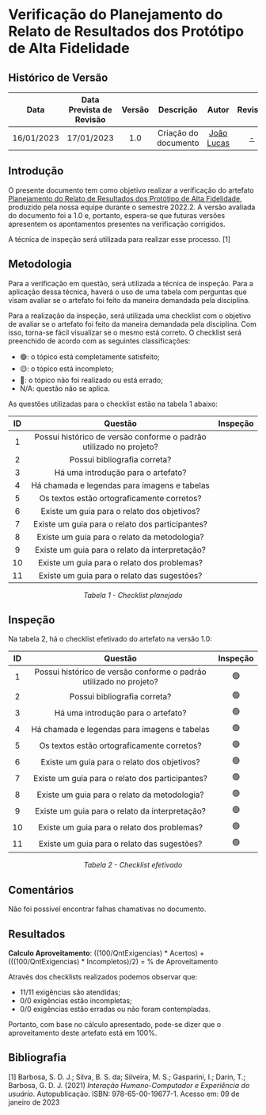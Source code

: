 # Verificação do Planejamento do Relato de Resultados dos Protótipo de Alta Fidelidade
## <a>Histórico de Versão</a>
|    Data    | Data Prevista de Revisão | Versão |      Descrição       |                   Autor                    |         Revisor          |
| :--------: | :----------------------: | :----: | :------------------: | :----------------------------------------: | :----------------------: |
| 16/01/2023 |        17/01/2023        |  1.0   | Criação do documento | [João Lucas](https://github.com/HacKairos) | [-](https://github.com/) |

## <a>Introdução</a>
O presente documento tem como objetivo realizar a verificação do artefato [Planejamento do Relato de Resultados dos Protótipo de Alta Fidelidade](../../../DesignAvaliacaoDesen/Nivel3/ProtAltaFidelidade/PlanejamentoRelatoResuProtAlta.md), produzido pela nossa equipe durante o semestre 2022.2. A versão avaliada do documento foi a 1.0 e, portanto, espera-se que futuras versões apresentem os apontamentos presentes na verificação corrigidos.

A técnica de inspeção será utilizada para realizar esse processo. [1]

## <a>Metodologia</a>
Para a verificação em questão, será utilizada a técnica de inspeção. Para a aplicação dessa técnica, haverá o uso de uma tabela com perguntas que visam avaliar se o artefato foi feito da maneira demandada pela disciplina.

Para a realização da inspeção, será utilizada uma checklist com o objetivo de avaliar se o artefato foi feito da maneira demandada pela disciplina. Com isso, torna-se fácil visualizar se o mesmo está correto. O checklist será preenchido de acordo com as seguintes classificações:

* 🟢: o tópico está completamente satisfeito;
* 🟡: o tópico está incompleto;
* 🔴: o tópico não foi realizado ou está errado;
* N/A: questão não se aplica.

As questões utilizadas para o checklist estão na tabela 1 abaixo:

<center>

|  ID   |                              Questão                               | Inspeção |
| :---: | :----------------------------------------------------------------: | :------: |
|   1   | Possui histórico de versão conforme o padrão utilizado no projeto? |          |
|   2   |                    Possui bibliografia correta?                    |          |
|   3   |                 Há uma introdução para o artefato?                 |          |
|   4   |            Há chamada e legendas para imagens e tabelas            |          |
|   5   |             Os textos estão ortograficamente corretos?             |          |
|   6   |            Existe um guia para o relato dos objetivos?             |          |
|   7   |          Existe um guia para o relato dos participantes?           |          |
|   8   |            Existe um guia para o relato da metodologia?            |          |
|   9   |           Existe um guia para o relato da interpretação?           |          |
|  10   |            Existe um guia para o relato dos problemas?             |          |
|  11   |            Existe um guia para o relato das sugestões?             |          |

  
*Tabela 1 - Checklist planejado*

</center>

## <a>Inspeção</a>

Na tabela 2, há o checklist efetivado do artefato na versão 1.0:

<center>

|  ID   |                              Questão                               | Inspeção |
| :---: | :----------------------------------------------------------------: | :------: |
|   1   | Possui histórico de versão conforme o padrão utilizado no projeto? |    🟢     |
|   2   |                    Possui bibliografia correta?                    |    🟢     |
|   3   |                 Há uma introdução para o artefato?                 |    🟢     |
|   4   |            Há chamada e legendas para imagens e tabelas            |    🟢     |
|   5   |             Os textos estão ortograficamente corretos?             |    🟢     |
|   6   |            Existe um guia para o relato dos objetivos?             |    🟢     |
|   7   |          Existe um guia para o relato dos participantes?           |    🟢     |
|   8   |            Existe um guia para o relato da metodologia?            |    🟢     |
|   9   |           Existe um guia para o relato da interpretação?           |    🟢     |
|  10   |            Existe um guia para o relato dos problemas?             |    🟢     |
|  11   |            Existe um guia para o relato das sugestões?             |    🟢     |

  
*Tabela 2 - Checklist efetivado*

</center>

## <a>Comentários</a>
Não foi possivel encontrar falhas chamativas no documento.

## <a>Resultados</a>
<a>**Calculo Aproveitamento**</a>: ((100/QntExigencias) * Acertos) + (((100/QntExigencias) * Incompletos)/2) = % de Aproveitamento

Através dos checklists realizados podemos observar que:

* 11/11 exigências são atendidas;
* 0/0 exigências estão incompletas;
* 0/0 exigências estão erradas ou não foram contempladas.

Portanto, com base no cálculo apresentado, pode-se dizer que o aproveitamento deste artefato está em 100%.

## <a>Bibliografia</a>

[1] Barbosa, S. D. J.; Silva, B. S. da; Silveira, M. S.; Gasparini, I.; Darin, T.; Barbosa, G. D. J. (2021) _Interação Humano-Computador e Experiência do usuário_. Autopublicação. ISBN: 978-65-00-19677-1. Acesso em: 09 de janeiro de 2023